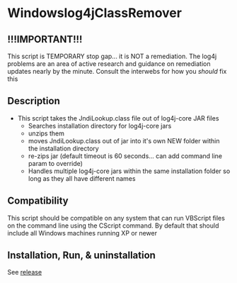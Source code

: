 # Windowslog4jClassRemover

## !!!IMPORTANT!!!
This script is TEMPORARY stop gap... it is NOT a remediation.
The log4j problems are an area of active research and guidance on remediation updates nearly by the minute.
Consult the interwebs for how you *should* fix this

## Description
* This script takes the JndiLookup.class file out of log4j-core JAR files
  * Searches installation directory for log4j-core jars
  * unzips them
  * moves JndiLookup.class out of jar into it's own NEW folder within the installation directory
  * re-zips jar (default timeout is 60 seconds... can add command line param to override)
  * Handles multiple log4j-core jars within the same installation folder so long as they all have different names

## Compatibility
This script should be compatible on any system that can run VBScript files on the command line using the CScript command.
By default that should include all Windows machines running XP or newer

## Installation, Run, & uninstallation
See [release](https://github.com/CrazyKidJack/Windowslog4jClassRemover/releases/latest)
